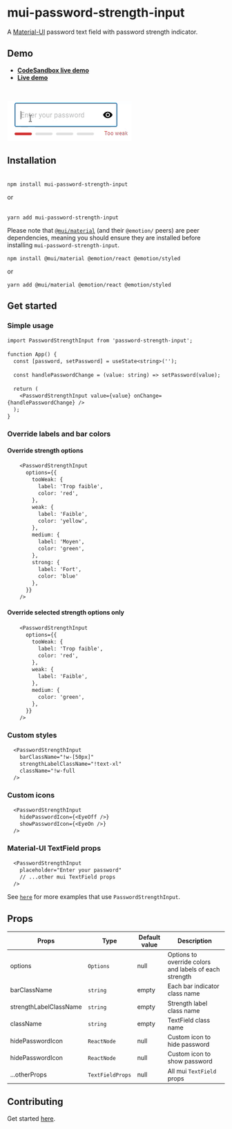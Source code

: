 # mui-password-strength-input

<p align="center">

A <a href="https://mui.com/material-ui/getting-started/overview/">Material-UI</a> password text field with password strength indicator.
</p>

## Demo

- **[CodeSandbox live demo](https://codesandbox.io/s/github/tiavina-mika/mui-password-strength-input-demo)**
- **[Live demo](https://mui-password-strength-input.netlify.app/)**

<br />

![Gif](https://github.com/tiavina-mika/mui-password-strength-input/blob/main/screenshots/example.gif)

## Installation

```shell

npm install mui-password-strength-input

```
or
```shell

yarn add mui-password-strength-input

```
Please note that [`@mui/material`](https://mui.com/material-ui/getting-started/installation/) (and their `@emotion/` peers) are peer dependencies, meaning you should ensure they are installed before installing `mui-password-strength-input`.

```shell
npm install @mui/material @emotion/react @emotion/styled
```
or
```shell
yarn add @mui/material @emotion/react @emotion/styled
```

## Get started

### Simple usage

```tsx
import PasswordStrengthInput from 'password-strength-input';

function App() {
  const [password, setPassword] = useState<string>('');

  const handlePasswordChange = (value: string) => setPassword(value);

  return (
    <PasswordStrengthInput value={value} onChange={handlePasswordChange} />
  );
}
```

### Override labels and bar colors
#### Override strength options
```tsx
    <PasswordStrengthInput
      options={{
        tooWeak: {
          label: 'Trop faible',
          color: 'red',
        },
        weak: {
          label: 'Faible',
          color: 'yellow',
        },
        medium: {
          label: 'Moyen',
          color: 'green',
        },
        strong: {
          label: 'Fort',
          color: 'blue'
        },
      }}
    />
```

#### Override selected strength options only
```tsx
    <PasswordStrengthInput
      options={{
        tooWeak: {
          label: 'Trop faible',
          color: 'red',
        },
        weak: {
          label: 'Faible',
        },
        medium: {
          color: 'green',
        },
      }}
    />
```

### Custom styles

```tsx
  <PasswordStrengthInput
    barClassName="!w-[50px]"
    strengthLabelClassName="!text-xl"
    className="!w-full
  />
```

### Custom icons

```tsx
  <PasswordStrengthInput
    hidePasswordIcon={<EyeOff />}
    showPasswordIcon={<EyeOn />}
  />
```


### Material-UI TextField props

```tsx
  <PasswordStrengthInput
    placeholder="Enter your password"
    // ...other mui TextField props
  />
```

See [`here`](https://github.com/tiavina-mika/mui-password-strength-input/tree/main/example) for more examples that use `PasswordStrengthInput`.

## Props

|Props |Type                          | Default value                         | Description |
|----------------|-------------------------------|-----------------------------|-----------------------------|
|options|`Options`|null|Options to override colors and labels of each strength
|barClassName|`string`|empty|Each bar indicator class name
|strengthLabelClassName|`string`|empty|Strength label class name
|className|`string`|empty|TextField class name
|hidePasswordIcon|`ReactNode`|null|Custom icon to hide password
|hidePasswordIcon|`ReactNode`|null|Custom icon to show password
|...otherProps|`TextFieldProps`|null|All mui `TextField` props

## Contributing

Get started [here](https://github.com/tiavina-mika/mui-password-strength-input/blob/main/CONTRIBUTING.md).
